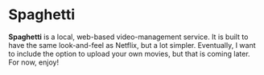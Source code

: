 # Spaghetti

**Spaghetti** is a local, web-based video-management service. It is built to have the same look-and-feel as Netflix, but a lot simpler. Eventually, I want to include the option to upload your own movies, but that is coming later. For now, enjoy!


